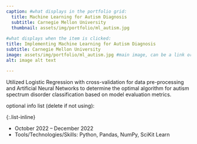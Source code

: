 ```yaml
---
caption: #what displays in the portfolio grid:
  title: Machine Learning for Autism Diagnosis
  subtitle: Carnegie Mellon University
  thumbnail: assets/img/portfolio/ml_autism.jpg
  
#what displays when the item is clicked:
title: Implementing Machine Learning for Autism Diagnosis
subtitle: Carnegie Mellon University
image: assets/img/portfolio/ml_autism.jpg #main image, can be a link or a file in assets/img/portfolio
alt: image alt text

---
```

Utilized Logistic Regression with cross-validation for data pre-processing and Artificial Neural Networks to determine the optimal 
algorithm for autism spectrum disorder classification based on model evaluation metrics.

optional info list (delete if not using):

{:.list-inline} 
- October 2022 – December 2022
- Tools/Technologies/Skills: Python, Pandas, NumPy, SciKit Learn 
 

